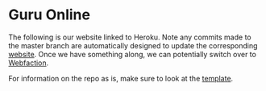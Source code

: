 # Guru Online

The following is our website linked to Heroku. Note any commits made to the master branch are automatically designed to update
the corresponding [website](guru-apps.heroku.com). Once we have something along, we can potentially switch over to
[Webfaction](https://www.webfaction.com).

For information on the repo as is, make sure to look at the [template](https://github.com/Guru-Developers/Ruby-On-Rails-4.2-Template).
